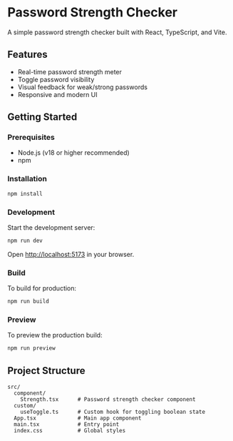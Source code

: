 # Password Strength Checker

A simple password strength checker built with React, TypeScript, and Vite.

## Features

- Real-time password strength meter
- Toggle password visibility
- Visual feedback for weak/strong passwords
- Responsive and modern UI

## Getting Started

### Prerequisites

- Node.js (v18 or higher recommended)
- npm

### Installation

```sh
npm install
```

### Development

Start the development server:

```sh
npm run dev
```

Open [http://localhost:5173](http://localhost:5173) in your browser.

### Build

To build for production:

```sh
npm run build
```

### Preview

To preview the production build:

```sh
npm run preview
```

## Project Structure

```
src/
  component/
    Strength.tsx      # Password strength checker component
  custom/
    useToggle.ts      # Custom hook for toggling boolean state
  App.tsx             # Main app component
  main.tsx            # Entry point
  index.css           # Global styles
```
